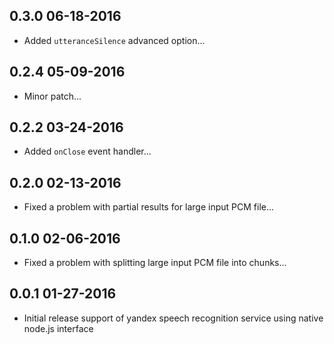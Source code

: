 0.3.0 06-18-2016
----------------
* Added `utteranceSilence` advanced option...

0.2.4 05-09-2016
----------------
* Minor patch...

0.2.2 03-24-2016
----------------
* Added `onClose` event handler...

0.2.0 02-13-2016
----------------
* Fixed a problem with partial results for large input PCM file...

0.1.0 02-06-2016
----------------
* Fixed a problem with splitting large input PCM file into chunks...

0.0.1 01-27-2016
----------------
* Initial release support of yandex speech recognition service using native node.js interface
